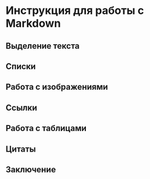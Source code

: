 # Инструкция для работы с Markdown

## Выделение текста 

## Списки

## Работа с изображениями

## Ссылки

## Работа с таблицами 

## Цитаты

## Заключение 